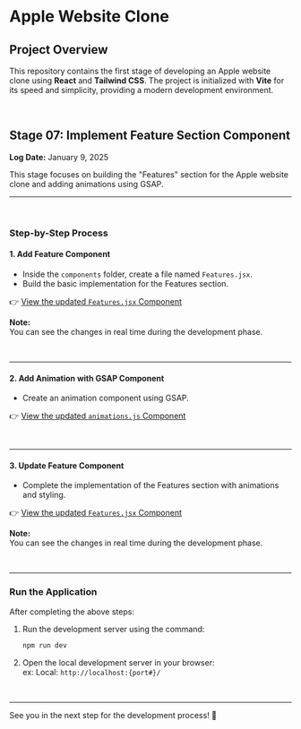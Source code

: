 # Apple Website Clone

## Project Overview

This repository contains the first stage of developing an Apple website clone using **React** and **Tailwind CSS**. The project is initialized with **Vite** for its speed and simplicity, providing a modern development environment.


<br>

## Stage 07: Implement Feature Section Component  
**Log Date:** January 9, 2025  

This stage focuses on building the "Features" section for the Apple website clone and adding animations using GSAP.


<hr>
<br>

### Step-by-Step Process


#### 1. Add Feature Component  

- Inside the `components` folder, create a file named `Features.jsx`.  
- Build the basic implementation for the Features section.  

👉 [View the updated `Features.jsx` Component](./src/components/Features.jsx)

**Note:**  
You can see the changes in real time during the development phase.

<br>

<hr>


#### 2. Add Animation with GSAP Component  

- Create an animation component using GSAP.  

👉 [View the updated `animations.js` Component](./src/utils/animations.js)

<br>

<hr>

#### 3. Update Feature Component  

- Complete the implementation of the Features section with animations and styling.  

👉 [View the updated `Features.jsx` Component](./src/components/Features.jsx)

**Note:**  
You can see the changes in real time during the development phase.

<br>

<hr>



### Run the Application  
After completing the above steps:  
1. Run the development server using the command:  
   ```bash
   npm run dev
    ```
2. Open the local development server in your browser:<br>
    ex: Local: ```http://localhost:{port#}/```

<br>

<hr>
See you in the next step for the development process! 🚀




